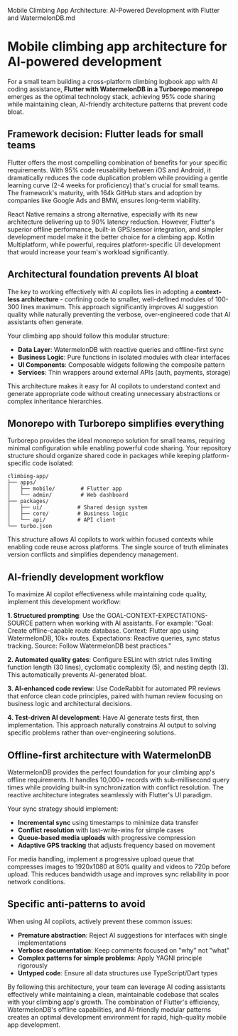 Mobile Climbing App Architecture: AI-Powered Development with Flutter and WatermelonDB.md

# Mobile climbing app architecture for AI-powered development

For a small team building a cross-platform climbing logbook app with AI coding assistance, **Flutter with WatermelonDB in a Turborepo monorepo** emerges as the optimal technology stack, achieving 95% code sharing while maintaining clean, AI-friendly architecture patterns that prevent code bloat.

## Framework decision: Flutter leads for small teams

Flutter offers the most compelling combination of benefits for your specific requirements. With 95% code reusability between iOS and Android, it dramatically reduces the code duplication problem while providing a gentle learning curve (2-4 weeks for proficiency) that's crucial for small teams. The framework's maturity, with 164k GitHub stars and adoption by companies like Google Ads and BMW, ensures long-term viability.

React Native remains a strong alternative, especially with its new architecture delivering up to 90% latency reduction. However, Flutter's superior offline performance, built-in GPS/sensor integration, and simpler development model make it the better choice for a climbing app. Kotlin Multiplatform, while powerful, requires platform-specific UI development that would increase your team's workload significantly.

## Architectural foundation prevents AI bloat

The key to working effectively with AI copilots lies in adopting a **context-less architecture** - confining code to smaller, well-defined modules of 100-300 lines maximum. This approach significantly improves AI suggestion quality while naturally preventing the verbose, over-engineered code that AI assistants often generate.

Your climbing app should follow this modular structure:
- **Data Layer**: WatermelonDB with reactive queries and offline-first sync
- **Business Logic**: Pure functions in isolated modules with clear interfaces
- **UI Components**: Composable widgets following the composite pattern
- **Services**: Thin wrappers around external APIs (auth, payments, storage)

This architecture makes it easy for AI copilots to understand context and generate appropriate code without creating unnecessary abstractions or complex inheritance hierarchies.

## Monorepo with Turborepo simplifies everything

Turborepo provides the ideal monorepo solution for small teams, requiring minimal configuration while enabling powerful code sharing. Your repository structure should organize shared code in packages while keeping platform-specific code isolated:

```
climbing-app/
├── apps/
│   ├── mobile/        # Flutter app
│   └── admin/         # Web dashboard
├── packages/
│   ├── ui/           # Shared design system
│   ├── core/         # Business logic
│   └── api/          # API client
└── turbo.json
```

This structure allows AI copilots to work within focused contexts while enabling code reuse across platforms. The single source of truth eliminates version conflicts and simplifies dependency management.

## AI-friendly development workflow

To maximize AI copilot effectiveness while maintaining code quality, implement this development workflow:

**1. Structured prompting**: Use the GOAL-CONTEXT-EXPECTATIONS-SOURCE pattern when working with AI assistants. For example: "Goal: Create offline-capable route database. Context: Flutter app using WatermelonDB, 10k+ routes. Expectations: Reactive queries, sync status tracking. Source: Follow WatermelonDB best practices."

**2. Automated quality gates**: Configure ESLint with strict rules limiting function length (30 lines), cyclomatic complexity (5), and nesting depth (3). This automatically prevents AI-generated bloat.

**3. AI-enhanced code review**: Use CodeRabbit for automated PR reviews that enforce clean code principles, paired with human review focusing on business logic and architectural decisions.

**4. Test-driven AI development**: Have AI generate tests first, then implementation. This approach naturally constrains AI output to solving specific problems rather than over-engineering solutions.

## Offline-first architecture with WatermelonDB

WatermelonDB provides the perfect foundation for your climbing app's offline requirements. It handles 10,000+ records with sub-millisecond query times while providing built-in synchronization with conflict resolution. The reactive architecture integrates seamlessly with Flutter's UI paradigm.

Your sync strategy should implement:
- **Incremental sync** using timestamps to minimize data transfer
- **Conflict resolution** with last-write-wins for simple cases
- **Queue-based media uploads** with progressive compression
- **Adaptive GPS tracking** that adjusts frequency based on movement

For media handling, implement a progressive upload queue that compresses images to 1920x1080 at 80% quality and videos to 720p before upload. This reduces bandwidth usage and improves sync reliability in poor network conditions.


## Specific anti-patterns to avoid

When using AI copilots, actively prevent these common issues:
- **Premature abstraction**: Reject AI suggestions for interfaces with single implementations
- **Verbose documentation**: Keep comments focused on "why" not "what"
- **Complex patterns for simple problems**: Apply YAGNI principle rigorously
- **Untyped code**: Ensure all data structures use TypeScript/Dart types

By following this architecture, your team can leverage AI coding assistants effectively while maintaining a clean, maintainable codebase that scales with your climbing app's growth. The combination of Flutter's efficiency, WatermelonDB's offline capabilities, and AI-friendly modular patterns creates an optimal development environment for rapid, high-quality mobile app development.